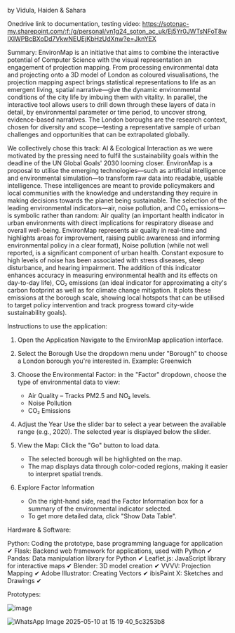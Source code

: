 
by Vidula, Haiden &amp; Sahara 

Onedrive link to documentation, testing video: https://sotonac-my.sharepoint.com/:f:/g/personal/vn1g24_soton_ac_uk/Ej5Yr0JWTsNFoT8wIXIWPBcBXoDd7VkwNEUEjKbHzUdXnw?e=JknYEX

Summary:
EnvironMap is an initiative that aims to combine the interactive potential of Computer Science with the visual representation an engagement of projection mapping. From processing environmental data and projecting onto a 3D model of London as coloured visualisations, the projection mapping aspect brings statistical representations to life as an emergent living, spatial narrative—give the dynamic environmental conditions of the city life by imbuing them with vitality. In parallel, the interactive tool allows users to drill down through these layers of data in detail, by environmental parameter or time period, to uncover strong, evidence-based narratives. The London boroughs are the research context, chosen for diversity and scope—testing a representative sample of urban challenges and opportunities that can be extrapolated globally. 

We collectively chose this track: AI & Ecological Interaction as we were motivated by the pressing need to fulfil the sustainability goals within the deadline of the UN Global Goals' 2030 looming closer. EnvironMap is a proposal to utilise the emerging technologies—such as artificial intelligence and environmental simulation—to transform raw data into readable, usable intelligence. These intelligences are meant to provide policymakers and local communities with the knowledge and understanding they require in making decisions towards the planet being sustainable. The selection of the leading environmental indicators—air, noise pollution, and CO₂ emissions—is symbolic rather than random: Air quality (an important health indicator in urban environments with direct implications for respiratory disease and overall well-being. EnvironMap represents air quality in real-time and highlights areas for improvement, raising public awareness and informing environmental policy in a clear format), Noise pollution (while not well reported, is a significant component of urban health. Constant exposure to high levels of noise has been associated with stress diseases, sleep disturbance, and hearing impairment. The addition of this indicator enhances accuracy in measuring environmental health and its effects on day-to-day life), CO₂ emissions (an ideal indicator for approximating a city's carbon footprint as well as for climate change mitigation. It plots these emissions at the borough scale, showing local hotspots that can be utilised to target policy intervention and track progress toward city-wide sustainability goals).


Instructions to use the application:

1. Open the Application
Navigate to the EnvironMap application interface.

2. Select the Borough
Use the dropdown menu under "Borough" to choose a London borough you're interested in.
  Example: Greenwich

3. Choose the Environmental Factor: in the "Factor" dropdown, choose the type of environmental data to view:
   - Air Quality – Tracks PM2.5 and NO₂ levels.
   - Noise Pollution
   - CO₂ Emissions

4. Adjust the Year
Use the slider bar to select a year between the available range (e.g., 2020). The selected year is displayed below the slider.

5. View the Map: Click the "Go" button to load data.
   - The selected borough will be highlighted on the map.
   - The map displays data through color-coded regions, making it easier to interpret spatial trends.

6. Explore Factor Information
   - On the right-hand side, read the Factor Information box for a summary of the environmental indicator selected.
   - To get more detailed data, click "Show Data Table".


Hardware & Software:

Python: Coding the prototype, base programming language for application	✔
Flask: Backend web framework for applications, used with Python	✔
Pandas: Data manipulation library for Python	✔
Leaflet.js: JavaScript library for interactive maps	✔
Blender: 3D model creation	✔
VVVV: Projection Mapping	✔
Adobe Illustrator: Creating Vectors	✔
ibisPaint X: Sketches and Drawings 	✔


Prototypes:

![image](https://github.com/user-attachments/assets/d2ebdbd6-bc4d-405e-81dc-1668ba8a9137)

![WhatsApp Image 2025-05-10 at 15 19 40_5c3253b8](https://github.com/user-attachments/assets/ec2ddd9f-86d9-4c11-81f9-51ad9cde13da)





